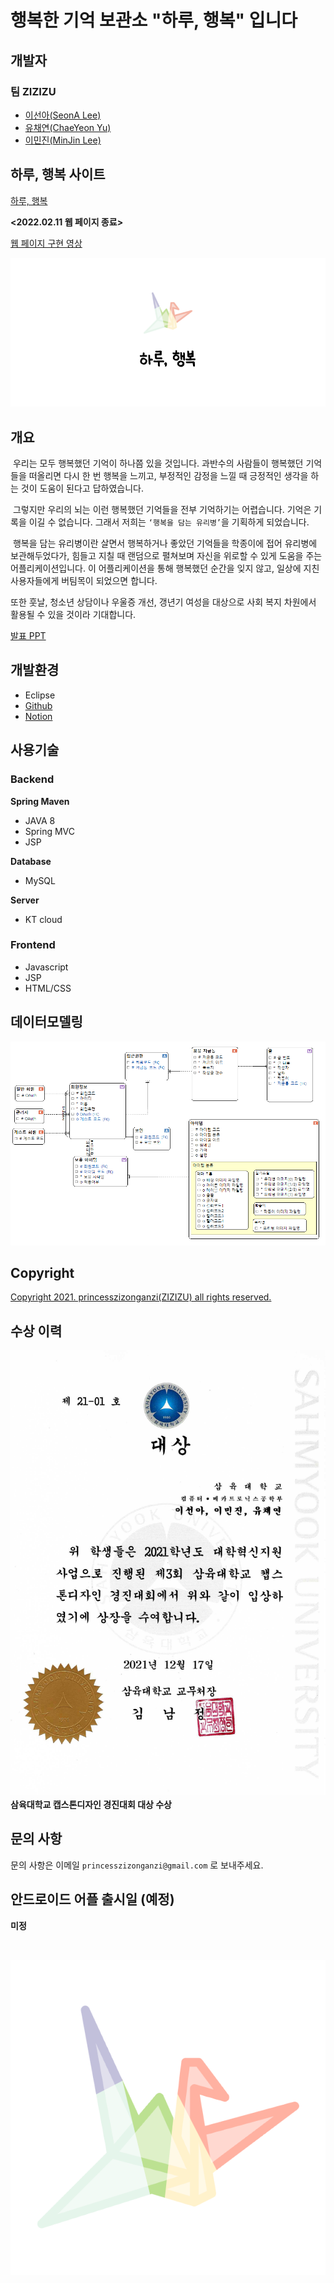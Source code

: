 # 행복한 기억 보관소 "하루, 행복" 입니다
## 개발자
### 팀 ZIZIZU
- [이선아(SeonA Lee)](https://github.com/princesssuna)
- [유채연(ChaeYeon Yu)](https://github.com/ycyeon)
- [이민진(MinJin Lee)](https://github.com/3tPepper)

## 하루, 행복 사이트
[하루, 행복](http://dailyhappy.kro.kr)

**<2022.02.11 웹 페이지 종료>**

[웹 페이지 구현 영상](https://s3.us-west-2.amazonaws.com/secure.notion-static.com/3fd04a69-85d6-417c-b417-d2abc271c580/하루_행복_2차_제출.mov?X-Amz-Algorithm=AWS4-HMAC-SHA256&X-Amz-Content-Sha256=UNSIGNED-PAYLOAD&X-Amz-Credential=AKIAT73L2G45EIPT3X45%2F20220210%2Fus-west-2%2Fs3%2Faws4_request&X-Amz-Date=20220210T171343Z&X-Amz-Expires=86400&X-Amz-Signature=39929ad8d732cd5df8a18ef248d52e32a90b8bbd39a3f8e96809dd82784c1085&X-Amz-SignedHeaders=host&response-content-disposition=filename%20%3D%22%25ED%2595%2598%25EB%25A3%25A8%252C%2520%25ED%2596%2589%25EB%25B3%25B5%2520%25EC%25A0%259C%25EC%25B6%259C%2520%28%25EC%25B5%259C%25EC%25A2%2585%29.mov%22&x-id=GetObject)

![](./Image/로고%20시작페이지.png)

## 개요
&nbsp;우리는 모두 행복했던 기억이 하나쯤 있을 것입니다. 과반수의 사람들이 행복했던 기억들을 떠올리면 다시 한 번 행복을 느끼고, 부정적인 감정을 느낄 때 긍정적인 생각을 하는 것이 도움이 된다고 답하였습니다. 

&nbsp;그렇지만 우리의 뇌는 이런 행복했던 기억들을 전부 기억하기는 어렵습니다.
기억은 기록을 이길 수 없습니다. 그래서 저희는 ```‘행복을 담는 유리병’```을 기획하게 되었습니다. 

&nbsp;행복을 담는 유리병이란 살면서 행복하거나 좋았던 기억들을 학종이에 접어 유리병에 보관해두었다가, 힘들고 지칠 때 랜덤으로 펼쳐보며 자신을 위로할 수 있게 도움을 주는 어플리케이션입니다.
이 어플리케이션을 통해 행복했던 순간을 잊지 않고, 일상에 지친 사용자들에게 버팀목이 되었으면 합니다.

또한 훗날, 청소년 상담이나 우울증 개선, 갱년기 여성을 대상으로 사회 복지 차원에서 활용될 수 있을 것이라 기대합니다.

[발표 PPT](https://github.com/Daily-Happy-Project/Daily-Happy/blob/main/Image/하루행복%20PPT.pdf)

## 개발환경
- Eclipse
- [Github](https://github.com/Daily-Happy-Project/Daily-Happy)
- [Notion](https://www.notion.so/ae6e5931100b48f2ac52338c7aaa83bb)

## 사용기술
### Backend

**Spring Maven**
- JAVA 8
- Spring MVC
- JSP

**Database**
- MySQL

**Server**
- KT cloud

### Frontend
- Javascript
- JSP
- HTML/CSS

## 데이터모델링
![](./Image/논리모델링.png)

## Copyright
[Copyright 2021. princesszizonganzi(ZIZIZU) all rights reserved.](https://github.com/Daily-Happy-Project/Daily-Happy/blob/main/DailyHappy/WebApp/views/copyrightView.jsp)

## 수상 이력
![](./Image/수상이력.jpeg)
**삼육대학교 캡스톤디자인 경진대회 대상 수상**

## 문의 사항
문의 사항은 이메일 ```princesszizonganzi@gmail.com``` 로 보내주세요.

## 안드로이드 어플 출시일 (예정)
**미정**

<br/>

![](./Image/로고.png)
